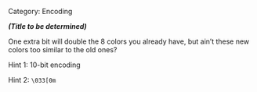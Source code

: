 Category: Encoding

***(Title to be determined)***

One extra bit will double the 8 colors you already have, but ain’t these new colors too similar to the old ones?

Hint 1: 10-bit encoding

Hint 2: `\033[0m`